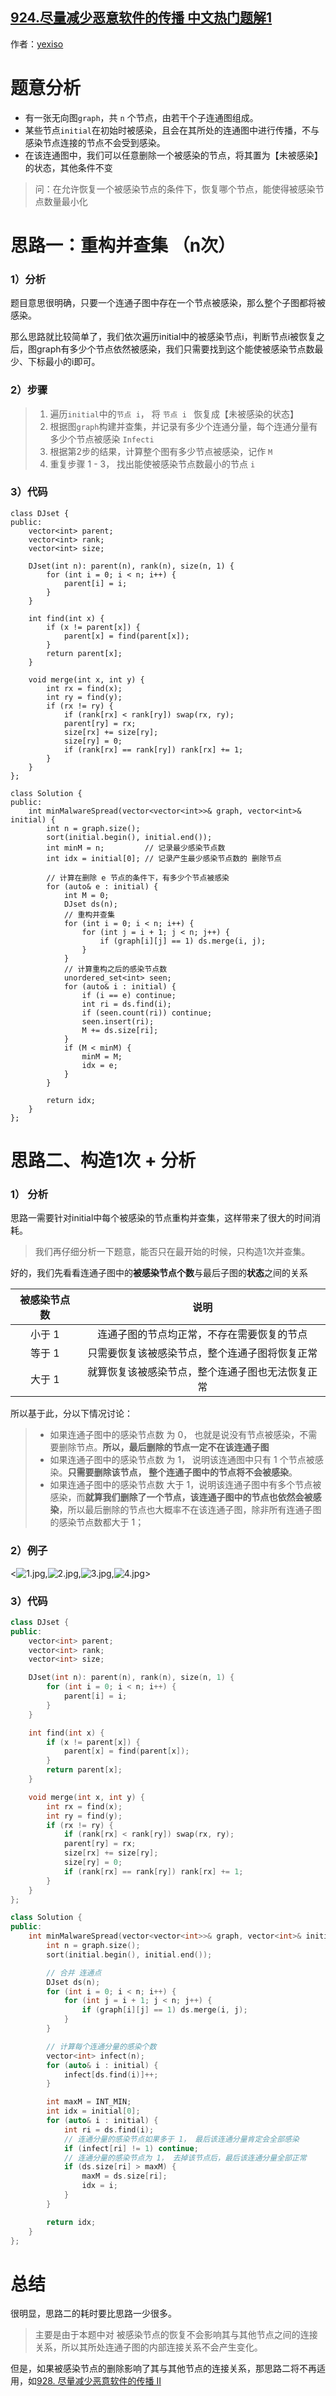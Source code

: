## [924.尽量减少恶意软件的传播 中文热门题解1](https://leetcode.cn/problems/minimize-malware-spread/solutions/100000/bing-cha-ji-by-yexiso-mnog)

作者：[yexiso](https://leetcode.cn/u/yexiso)
# 题意分析

- 有一张无向图`graph`，共 `n` 个节点，由若干个子连通图组成。
- 某些节点`initial`在初始时被感染，且会在其所处的连通图中进行传播，不与感染节点连接的节点不会受到感染。
- 在该连通图中，我们可以任意删除一个被感染的节点，将其置为【未被感染】的状态，其他条件不变


> 问：在允许恢复一个被感染节点的条件下，恢复哪个节点，能使得被感染节点数量最小化


# 思路一：重构并查集 （n次）

### 1）分析

题目意思很明确，只要一个连通子图中存在一个节点被感染，那么整个子图都将被感染。

那么思路就比较简单了，我们依次遍历initial中的被感染节点i，判断节点i被恢复之后，图graph有多少个节点依然被感染，我们只需要找到这个能使被感染节点数最少、下标最小的i即可。


### 2）步骤
> 1. 遍历`initial`中的`节点 i`， 将 `节点 i ` 恢复成【未被感染的状态】
> 2. 根据图`graph`构建并查集，并记录有多少个连通分量，每个连通分量有多少个节点被感染 `Infecti`
> 3. 根据第2步的结果，计算整个图有多少节点被感染，记作 `M`
> 4. 重复步骤 1 - 3， 找出能使被感染节点数最小的节点 `i`


### 3）代码

```
class DJset {
public:     
    vector<int> parent;
    vector<int> rank;
    vector<int> size;

    DJset(int n): parent(n), rank(n), size(n, 1) {
        for (int i = 0; i < n; i++) {
            parent[i] = i;   
        }
    }

    int find(int x) {
        if (x != parent[x]) {
            parent[x] = find(parent[x]);
        }
        return parent[x];
    }

    void merge(int x, int y) {
        int rx = find(x);
        int ry = find(y);
        if (rx != ry) {
            if (rank[rx] < rank[ry]) swap(rx, ry);
            parent[ry] = rx;
            size[rx] += size[ry];
            size[ry] = 0;
            if (rank[rx] == rank[ry]) rank[rx] += 1;
        }
    }
};

class Solution {
public:
    int minMalwareSpread(vector<vector<int>>& graph, vector<int>& initial) {
        int n = graph.size();
        sort(initial.begin(), initial.end());
        int minM = n;         // 记录最少感染节点数
        int idx = initial[0]; // 记录产生最少感染节点数的 删除节点

        // 计算在删除 e 节点的条件下，有多少个节点被感染
        for (auto& e : initial) {
            int M = 0;
            DJset ds(n);
            // 重构并查集
            for (int i = 0; i < n; i++) {
                for (int j = i + 1; j < n; j++) {
                    if (graph[i][j] == 1) ds.merge(i, j);
                }
            }
            // 计算重构之后的感染节点数
            unordered_set<int> seen;
            for (auto& i : initial) {
                if (i == e) continue;
                int ri = ds.find(i);
                if (seen.count(ri)) continue;
                seen.insert(ri);
                M += ds.size[ri];
            }
            if (M < minM) {
                minM = M;
                idx = e;
            }
        }

        return idx;
    }
};
```

# 思路二、构造1次 + 分析

### 1） 分析

思路一需要针对initial中每个被感染的节点重构并查集，这样带来了很大的时间消耗。

> 我们再仔细分析一下题意，能否只在最开始的时候，只构造1次并查集。

好的，我们先看看连通子图中的**被感染节点个数**与最后子图的**状态**之间的关系

|被感染节点数|说明|
|:-:|:-:|
|小于 1|连通子图的节点均正常，不存在需要恢复的节点|
|等于 1|只需要恢复该被感染节点，整个连通子图将恢复正常|
|大于 1|就算恢复该被感染节点，整个连通子图也无法恢复正常|


所以基于此，分以下情况讨论：

> - 如果连通子图中的感染节点数 为 0， 也就是说没有节点被感染，不需要删除节点。**所以，最后删除的节点一定不在该连通子图**
> - 如果连通子图中的感染节点数 为 1， 说明该连通图中只有 1 个节点被感染。**只需要删除该节点， 整个连通子图中的节点将不会被感染**。
> - 如果连通子图中的感染节点数 大于 1，说明该连通子图中有多个节点被感染，而**就算我们删除了一个节点，该连通子图中的节点也依然会被感染**，所以最后删除的节点也大概率不在该连通子图，除非所有连通子图的感染节点数都大于 1；


### 2）例子

<![1.jpg](https://pic.leetcode-cn.com/1612107342-qGvzWf-1.jpg),![2.jpg](https://pic.leetcode-cn.com/1612107358-GsJJEu-2.jpg),![3.jpg](https://pic.leetcode-cn.com/1612107364-PMaimL-3.jpg),![4.jpg](https://pic.leetcode-cn.com/1612107371-damXZd-4.jpg)>


### 3）代码

```cpp
class DJset {
public:     
    vector<int> parent;
    vector<int> rank;
    vector<int> size;

    DJset(int n): parent(n), rank(n), size(n, 1) {
        for (int i = 0; i < n; i++) {
            parent[i] = i;   
        }
    }

    int find(int x) {
        if (x != parent[x]) {
            parent[x] = find(parent[x]);
        }
        return parent[x];
    }

    void merge(int x, int y) {
        int rx = find(x);
        int ry = find(y);
        if (rx != ry) {
            if (rank[rx] < rank[ry]) swap(rx, ry);
            parent[ry] = rx;
            size[rx] += size[ry];
            size[ry] = 0;
            if (rank[rx] == rank[ry]) rank[rx] += 1;
        }
    }
};

class Solution {
public:
    int minMalwareSpread(vector<vector<int>>& graph, vector<int>& initial) {
        int n = graph.size();
        sort(initial.begin(), initial.end());

        // 合并 连通点
        DJset ds(n);
        for (int i = 0; i < n; i++) {
            for (int j = i + 1; j < n; j++) {
                if (graph[i][j] == 1) ds.merge(i, j);
            }
        }

        // 计算每个连通分量的感染个数
        vector<int> infect(n);
        for (auto& i : initial) {
            infect[ds.find(i)]++;
        }

        int maxM = INT_MIN;
        int idx = initial[0];
        for (auto& i : initial) {
            int ri = ds.find(i);
            // 连通分量的感染节点如果多于 1， 最后该连通分量肯定会全部感染
            if (infect[ri] != 1) continue;
            // 连通分量的感染节点为 1， 去掉该节点后，最后该连通分量全部正常
            if (ds.size[ri] > maxM) {
                maxM = ds.size[ri];
                idx = i;
            }
        }

        return idx;
    }
};
```


# 总结

很明显，思路二的耗时要比思路一少很多。

> 主要是由于本题中对 被感染节点的恢复不会影响其与其他节点之间的连接关系，所以其所处连通子图的内部连接关系不会产生变化。

但是，如果被感染节点的删除影响了其与其他节点的连接关系，那思路二将不再适用，如[928. 尽量减少恶意软件的传播 II](https://leetcode-cn.com/problems/minimize-malware-spread-ii/)